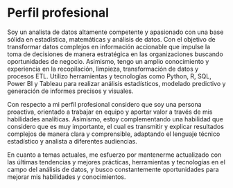 # Perfil profesional

Soy un analista de datos altamente competente y apasionado con una base sólida en estadística, matemáticas y análisis de datos. Con el objetivo de transformar datos complejos en información accionable que impulse la toma de decisiones de manera estratégica en las organizaciones buscando oportunidades de negocio. Asimismo, tengo un amplio conocimiento y experiencia en la recopilación, limpieza, transformación de datos y procesos ETL. Utilizo herramientas y tecnologías como Python, R, SQL, Power BI y Tableau para realizar análisis estadísticos, modelado predictivo y generación de informes precisos y visuales. 

Con respecto a mi perfil profesional considero que soy una persona proactiva, orientado a trabajar en equipo y aportar valor a través de mis habilidades analíticas. Asimismo, estoy complementando una habilidad que considero que es muy importante, el cual es transmitir y explicar resultados complejos de manera clara y comprensible, adaptando el lenguaje técnico estadístico y analista a diferentes audiencias. 

En cuanto a temas actuales, me esfuerzo por mantenerme actualizado con las últimas tendencias y mejores prácticas, herramientas y tecnologías en el campo del análisis de datos, y busco constantemente oportunidades para mejorar mis habilidades y conocimientos.
